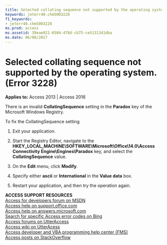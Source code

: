 ```yaml
---
title: Selected collating sequence not supported by the operating system. (Error 3228)
keywords: jeterr40.chm5003228
f1_keywords:
- jeterr40.chm5003228
ms.prod: access
ms.assetid: 39eae021-6584-478d-cb75-ce5131341dba
ms.date: 06/08/2017
---
```



# Selected collating sequence not supported by the operating system. (Error 3228)

  

**Applies to:** Access 2013 | Access 2016

There is an invalid **CollatingSequence** setting in the **Paradox** key of the Microsoft Windows Registry.

 To fix the CollatingSequence setting


1. Exit your application.
    
2. Start the Registry Editor, navigate to the **HKEY_LOCAL_MACHINE\SOFTWARE\Microsoft\Office\14.0\Access Connectivity Engine\Engines\Paradox** key, and select the **CollatingSequence** value.
    
3. On the **Edit** menu, click **Modify**.
    
4. Specify either **ascii** or **International** in the **Value data** box.
    
5. Restart your application, and then try the operation again.
    

 **ACCESS SUPPORT RESOURCES**<br>
[Access for developers forum on MSDN](https://social.msdn.microsoft.com/Forums/office/en-US/home?forum=accessdev)<br>
[Access help on support.office.com](https://support.office.com/search/results?query=Access)<br>
[Access help on answers.microsoft.com](http://answers.microsoft.com/en-us/office/forum/access?page=1&;tab=question&;status=all&;auth=1)<br>
[Search for specific Access error codes on Bing](http://www.bing.com/)<br>
[Access forums on UtterAccess](http://www.utteraccess.com/forum/index.php?act=idx)<br>
[Access wiki on UtterAcess](http://www.utteraccess.com/forum/index.php?act=idx)<br>
[Access developer and VBA programming help center (FMS)](http://www.fmsinc.com/MicrosoftAccess/developer/)<br>
[Access posts on StackOverflow](http://stackoverflow.com/questions/tagged/ms-access)

